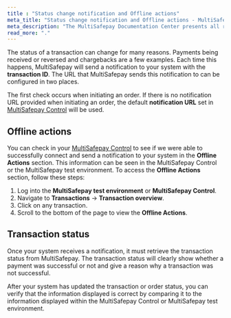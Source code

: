 ```yaml
---
title : "Status change notification and Offline actions"
meta_title: "Status change notification and Offline actions - MultiSafepay Docs"
meta_description: "The MultiSafepay Documentation Center presents all relevant information about our Plugins and API. You can also find support pages for payment methods, tools and general questions as well as the contact details of our Support and Integration Teams."
read_more: "."
---
```


The status of a transaction can change for many reasons. Payments being received or reversed and chargebacks are a few examples. Each time this happens, MultiSafepay will send a notification to your system with the **transaction ID**. The URL that MultiSafepay sends this notification to can be configured in two places.

The first check occurs when initiating an order. If there is no notification URL provided when initiating an order, the default **notification URL** set in [MultiSafepay Control](https://merchant.multisafepay.com/) will be used.

## Offline actions

You can check in your [MultiSafepay Control](https://merchant.multisafepay.com/) to see if we were able to successfully connect and send a notification to your system in the **Offline Actions** section. This information can be seen in the MultiSafepay Control or the MultiSafepay test environment. To access the **Offline Actions** section, follow these steps:

1. Log into the **MultiSafepay test environment** or **MultiSafepay Control**.
2. Navigate to **Transactions** → **Transaction overview**.
3. Click on any transaction.
4. Scroll to the bottom of the page to view the **Offline Actions**.

## Transaction status

Once your system receives a notification, it must retrieve the transaction status from MultiSafepay. The transaction status will clearly show whether a payment was successful or not and give a reason why a transaction was not successful.

After your system has updated the transaction or order status, you can verify that the information displayed is correct by comparing it to the information displayed within the MultiSafepay Control or MultiSafepay test environment.